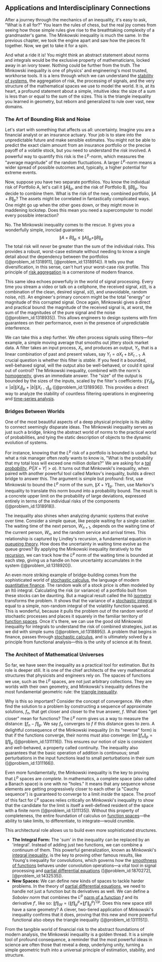 ## Applications and Interdisciplinary Connections

After a journey through the mechanics of an inequality, it's easy to ask, "What is it all for?" You learn the rules of chess, but the real joy comes from seeing how those simple rules give rise to the breathtaking complexity of a grandmaster's game. The Minkowski inequality is much the same. In the previous chapter, we took the engine apart and saw how the pieces fit together. Now, we get to take it for a spin.

And what a ride it is! You might think an abstract statement about norms and integrals would be the exclusive property of mathematicians, locked away in an ivory tower. Nothing could be further from the truth. The Minkowski inequality is one of physics' and engineering's most trusted, workhorse tools. It is a lens through which we can understand the [stability of systems](@article_id:175710), the aggregation of risk, the processing of signals, and the very structure of the mathematical spaces we use to model the world. It is, at its heart, a profound statement about a simple, intuitive idea: the size of a sum is less than or equal to the sum of the sizes. This is the triangle inequality you learned in geometry, but reborn and generalized to rule over vast, new domains.

### The Art of Bounding Risk and Noise

Let's start with something that affects us all: uncertainty. Imagine you are a financial analyst or an insurance actuary. Your job is to stare into the unpredictable future and make sensible estimates. You might not be able to predict the exact claim amount from an insurance portfolio or the precise payoff of a volatile stock, but you need to understand the *risk* involved. A powerful way to quantify this risk is the $L^p$-norm, which measures the "average magnitude" of the random fluctuations. A larger $L^p$-norm means a wider spread of possible outcomes and, typically, a higher potential for extreme events.

Now, suppose you have two separate portfolios. You know the individual risk of Portfolio A, let's call it $\|A\|_p$, and the risk of Portfolio B, $\|B\|_p$. You decide to combine them. What is the risk of the new, combined portfolio, $\|A+B\|_p$? The assets might be correlated in fantastically complicated ways. One might go up when the other goes down, or they might move in maddening lockstep. Does this mean you need a supercomputer to model every possible interaction?

No. The Minkowski inequality comes to the rescue. It gives you a wonderfully simple, ironclad guarantee:
$$ \|A+B\|_p \le \|A\|_p + \|B\|_p $$
The total risk will *never* be greater than the sum of the individual risks. This provides a robust, worst-case estimate without needing to know a single detail about the dependency between the portfolios ([@problem_id:1318911], [@problem_id:1318914]). It tells you that diversification, in this sense, can't hurt your worst-case risk profile. This principle of [risk aggregation](@article_id:272624) is a cornerstone of modern finance.

This same idea echoes powerfully in the world of signal processing. Every time you stream a video or talk on a cellphone, the received signal, $x(t)$, is a combination of the clean, desired signal, $s(t)$, and unavoidable, random noise, $n(t)$. An engineer's primary concern might be the total "energy" or magnitude of this corrupted signal. Once again, Minkowski gives a direct and practical bound: the magnitude of the received signal is, at worst, the sum of the magnitudes of the pure signal and the noise ([@problem_id:1318935]). This allows engineers to design systems with firm guarantees on their performance, even in the presence of unpredictable interference.

We can take this a step further. We often process signals using filters—for example, a simple moving average that smooths out jittery stock market data. A filter takes an input process, $X_t$, and produces an output, $Y_t$, that is a linear combination of past and present values, say $Y_t = a X_t + b X_{t-1}$. A crucial question is whether this filter is *stable*. If you feed it a bounded, well-behaved signal, will the output also be well-behaved, or could it spiral out of control? The Minkowski inequality, combined with the norm's [homogeneity](@article_id:152118), gives an immediate answer. The "size" of the output is bounded by the sizes of the inputs, scaled by the filter's coefficients: $\|Y_t\|_p \le |a| \|X_t\|_p + |b| \|X_{t-1}\|_p$ ([@problem_id:1318936]). This provides a direct way to analyze the stability of countless filtering operations in engineering and [time-series analysis](@article_id:178436).

### Bridges Between Worlds

One of the most beautiful aspects of a deep physical principle is its ability to connect seemingly disparate ideas. The Minkowski inequality serves as just such a bridge, linking the abstract world of norms to the practical world of probabilities, and tying the static description of objects to the dynamic evolution of systems.

For instance, knowing that the $L^p$ risk of a portfolio is bounded is useful, but what a risk manager often *really* wants to know is, "What is the probability that my total loss will exceed one million dollars?" We are asking for a *[tail probability](@article_id:266301)*, $P(|X+Y| \gt a)$. It turns out that Minkowski's inequality, when paired with another powerful tool called Markov's inequality, builds a direct bridge to answer this. The argument is simple but profound: first, use Minkowski to bound the $L^p$ norm of the sum, $\|X+Y\|_p$. Then, use Markov's inequality to translate this norm bound into a probability bound. The result is a concrete upper limit on the probability of large deviations, expressed entirely in terms of the individual risks of the components ([@problem_id:1318918]).

The inequality also shines when analyzing dynamic systems that evolve over time. Consider a simple queue, like people waiting for a single cashier. The waiting time of the next person, $W_{n+1}$, depends on the waiting time of the current person, $W_n$, and the random service and arrival times. This relationship is captured by Lindley's recursion, a fundamental equation in [queueing theory](@article_id:273287). How does the uncertainty in waiting time evolve as the queue grows? By applying the Minkowski inequality iteratively to the [recursion](@article_id:264202), we can track how the $L^p$ norm of the waiting time is bounded at each step, giving us a handle on how uncertainty accumulates in the system ([@problem_id:1318920]).

An even more striking example of bridge-building comes from the sophisticated world of [stochastic calculus](@article_id:143370), the language of modern [quantitative finance](@article_id:138626). The random walk of a stock price is often modeled by an Itô integral. Calculating the risk (or variance) of a portfolio built from these stocks can be daunting. But a magical result called the Itô [isometry](@article_id:150387) transforms the problem. It shows that the variance of a [stochastic integral](@article_id:194593) is equal to a simple, non-random integral of the volatility function squared. This is wonderful, because it pulls the problem out of the random world of stochastic processes and places it squarely in the familiar territory of [function spaces](@article_id:142984). Once it's there, we can use the good old Minkowski inequality for integrals to understand the risk of combined strategies, just as we did with simple sums ([@problem_id:1318895]). A problem that begins in finance, passes through [stochastic calculus](@article_id:143370), and is ultimately solved by a principle from functional analysis—this is the unity of science at its finest.

### The Architect of Mathematical Universes

So far, we have seen the inequality as a practical tool for estimation. But its role is deeper still. It is one of the chief architects of the very mathematical structures that physicists and engineers rely on. The spaces of functions we use, such as the $L^p$ spaces, are not just arbitrary collections. They are worlds with their own geometry, and Minkowski's inequality defines the most fundamental geometric rule: the [triangle inequality](@article_id:143256).

Why is this so important? Consider the concept of convergence. We often find the solution to a problem by constructing a sequence of approximate solutions, $f_n$, that get closer and closer to the true answer, $f$. What does "get closer" mean for functions? The $L^p$ norm gives us a way to measure the distance: $\|f_n - f\|_p$. We say $f_n$ converges to $f$ if this distance goes to zero. A delightful consequence of the Minkowski inequality (in its "reverse" form) is that if the functions converge, their norms must also converge: $\lim \|f_n\|_p = \|f\|_p$ ([@problem_id:1311116]). This ensures our notion of size is consistent and well-behaved, a property called continuity. The inequality also guarantees that the basic operation of addition is continuous; small perturbations in the input functions lead to small perturbations in their sum ([@problem_id:1311166]).

Even more fundamentally, the Minkowski inequality is the key to proving that $L^p$ spaces are *complete*. In mathematics, a complete space (also called a Banach space) is one with no "holes." It means that any sequence whose elements are getting progressively closer to each other (a "Cauchy sequence") is guaranteed to converge to a limit *inside* the space. The proof of this fact for $L^p$ spaces relies critically on Minkowski's inequality to show that the candidate for the limit is itself a well-defined resident of the space with a finite norm ([@problem_id:1311135]). Without this property of completeness, the entire foundation of calculus on [function spaces](@article_id:142984)—the ability to take limits, to differentiate, to integrate—would crumble.

This architectural role allows us to build even more sophisticated structures.
*   **The Integral Form:** The 'sum' in the inequality can be replaced by an 'integral'. Instead of adding just two functions, we can combine a continuum of them. This powerful generalization, known as Minkowski's [integral inequality](@article_id:138688), is the key to proving other famous results, like Young's inequality for convolutions, which governs how the [smoothness of functions](@article_id:161441) behaves under convolution operations—a vital tool in signal processing and [partial differential equations](@article_id:142640) ([@problem_id:1870272], [@problem_id:1432535]).
*   **New Spaces:** We can define new kinds of spaces to tackle harder problems. In the theory of [partial differential equations](@article_id:142640), we need to handle not just a function but its derivatives as well. We can define a *Sobolev norm* that combines the $L^p$ [norm of a function](@article_id:275057) $f$ and its derivative $f'$, like so: $\|f\|_W = (\|f\|_p^p + \|f'\|_p^p)^{1/p}$. Does this new space still have a sane geometry? A clever, two-tiered application of Minkowski's inequality confirms that it does, proving that this new and more powerful functional also obeys the triangle inequality ([@problem_id:1311151]).

From the tangible world of financial risk to the abstract foundations of modern analysis, the Minkowski inequality is a golden thread. It is a simple tool of profound consequence, a reminder that the most powerful ideas in science are often those that reveal a deep, underlying unity, turning a simple geometric truth into a universal principle of estimation, stability, and structure.